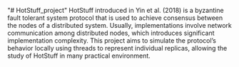 "# HotStuff_project" 
HotStuff introduced in Yin et al. (2018) is a byzantine fault tolerant system
protocol that is used to achieve consensus between the nodes of a distributed
system. Usually, implementations involve network communication among distributed nodes, which introduces significant implementation complexity. This
project aims to simulate the protocol’s behavior locally using threads to represent
individual replicas, allowing the study of HotStuff in many practical environment.
